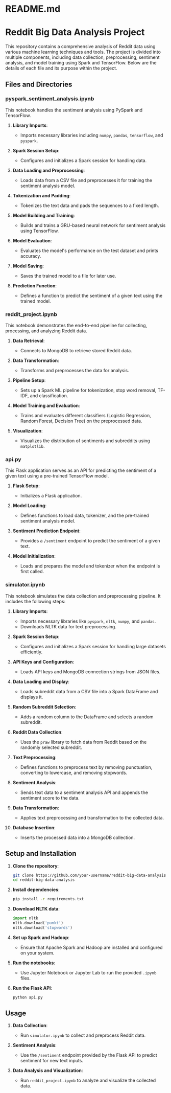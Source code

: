 # README.md

# Reddit Big Data Analysis Project

This repository contains a comprehensive analysis of Reddit data using various machine learning techniques and tools. The project is divided into multiple components, including data collection, preprocessing, sentiment analysis, and model training using Spark and TensorFlow. Below are the details of each file and its purpose within the project.

## Files and Directories
### pyspark_sentiment_analysis.ipynb
This notebook handles the sentiment analysis using PySpark and TensorFlow.

1. **Library Imports**:
   - Imports necessary libraries including `numpy`, `pandas`, `tensorflow`, and `pyspark`.

2. **Spark Session Setup**:
   - Configures and initializes a Spark session for handling data.

3. **Data Loading and Preprocessing**:
   - Loads data from a CSV file and preprocesses it for training the sentiment analysis model.

4. **Tokenization and Padding**:
   - Tokenizes the text data and pads the sequences to a fixed length.

5. **Model Building and Training**:
   - Builds and trains a GRU-based neural network for sentiment analysis using TensorFlow.

6. **Model Evaluation**:
   - Evaluates the model's performance on the test dataset and prints accuracy.

7. **Model Saving**:
   - Saves the trained model to a file for later use.

8. **Prediction Function**:
   - Defines a function to predict the sentiment of a given text using the trained model.

### reddit_project.ipynb
This notebook demonstrates the end-to-end pipeline for collecting, processing, and analyzing Reddit data.

1. **Data Retrieval**:
   - Connects to MongoDB to retrieve stored Reddit data.

2. **Data Transformation**:
   - Transforms and preprocesses the data for analysis.

3. **Pipeline Setup**:
   - Sets up a Spark ML pipeline for tokenization, stop word removal, TF-IDF, and classification.

4. **Model Training and Evaluation**:
   - Trains and evaluates different classifiers (Logistic Regression, Random Forest, Decision Tree) on the preprocessed data.

5. **Visualization**:
   - Visualizes the distribution of sentiments and subreddits using `matplotlib`.

### api.py
This Flask application serves as an API for predicting the sentiment of a given text using a pre-trained TensorFlow model.

1. **Flask Setup**:
   - Initializes a Flask application.

2. **Model Loading**:
   - Defines functions to load data, tokenizer, and the pre-trained sentiment analysis model.

3. **Sentiment Prediction Endpoint**:
   - Provides a `/sentiment` endpoint to predict the sentiment of a given text. 

4. **Model Initialization**:
   - Loads and prepares the model and tokenizer when the endpoint is first called.
### simulator.ipynb
This notebook simulates the data collection and preprocessing pipeline. It includes the following steps:

1. **Library Imports**:
   - Imports necessary libraries like `pyspark`, `nltk`, `numpy`, and `pandas`.
   - Downloads NLTK data for text preprocessing.

2. **Spark Session Setup**:
   - Configures and initializes a Spark session for handling large datasets efficiently.

3. **API Keys and Configuration**:
   - Loads API keys and MongoDB connection strings from JSON files.

4. **Data Loading and Display**:
   - Loads subreddit data from a CSV file into a Spark DataFrame and displays it.

5. **Random Subreddit Selection**:
   - Adds a random column to the DataFrame and selects a random subreddit.

6. **Reddit Data Collection**:
   - Uses the `praw` library to fetch data from Reddit based on the randomly selected subreddit.

7. **Text Preprocessing**:
   - Defines functions to preprocess text by removing punctuation, converting to lowercase, and removing stopwords.

8. **Sentiment Analysis**:
   - Sends text data to a sentiment analysis API and appends the sentiment score to the data.

9. **Data Transformation**:
   - Applies text preprocessing and transformation to the collected data.

10. **Database Insertion**:
    - Inserts the processed data into a MongoDB collection.

## Setup and Installation

1. **Clone the repository**:
   ```bash
   git clone https://github.com/your-username/reddit-big-data-analysis.git
   cd reddit-big-data-analysis
   ```

2. **Install dependencies**:
   ```bash
   pip install -r requirements.txt
   ```

3. **Download NLTK data**:
   ```python
   import nltk
   nltk.download('punkt')
   nltk.download('stopwords')
   ```

4. **Set up Spark and Hadoop**:
   - Ensure that Apache Spark and Hadoop are installed and configured on your system.

5. **Run the notebooks**:
   - Use Jupyter Notebook or Jupyter Lab to run the provided `.ipynb` files.

6. **Run the Flask API**:
   ```bash
   python api.py
   ```

## Usage

1. **Data Collection**:
   - Run `simulator.ipynb` to collect and preprocess Reddit data.

2. **Sentiment Analysis**:
   - Use the `/sentiment` endpoint provided by the Flask API to predict sentiment for new text inputs.

3. **Data Analysis and Visualization**:
   - Run `reddit_project.ipynb` to analyze and visualize the collected data.

